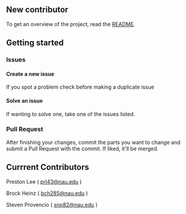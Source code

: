 ## New contributor

To get an overview of the project, read the [README](README.md). 

## Getting started

### Issues

#### Create a new issue

If you spot a problem check before making a duplicate issue

#### Solve an issue

If wanting to solve one, take one of the issues listed.

### Pull Request

After finishing your changes, commit the parts you want to change and submit a Pull Request with the commit. If liked, it'll be merged.

## Currrent Contributors

Preston Lee ( prl43@nau.edu )

Brock Heinz ( bch285@nau.edu )

Steven Provencio ( snp82@nau.edu )
